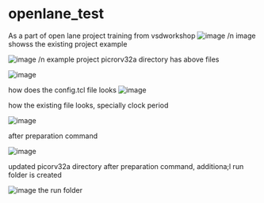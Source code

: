 # openlane_test
As a part of open lane project training from vsdworkshop
![image](https://github.com/RajuMachupalli/openlane_test/assets/52839597/4397d506-142e-4e1c-ad9c-0a81774e4cf4)
/n
image showss the existing project example

![image](https://github.com/RajuMachupalli/openlane_test/assets/52839597/8775dc0e-1b3f-4b30-a097-3ef24af54a60)
/n
example project picrorv32a directory has above files

![image](https://github.com/RajuMachupalli/openlane_test/assets/52839597/72e6cb81-8bf7-41dd-852a-ac5ead633c2d)

how does the config.tcl file looks
![image](https://github.com/RajuMachupalli/openlane_test/assets/52839597/1f309fbb-a57f-47e6-8af2-4e5453e2df4d)

how the existing file looks, specially clock period

![image](https://github.com/RajuMachupalli/openlane_test/assets/52839597/9660db28-d88c-41cf-b952-2195d8796f66)

after preparation command

![image](https://github.com/RajuMachupalli/openlane_test/assets/52839597/d34412b6-68b4-4065-a1da-73dba5ab2d51)

updated picorv32a directory after preparation command, additiona;l run folder is created

![image](https://github.com/RajuMachupalli/openlane_test/assets/52839597/0f6db329-beb5-439d-b556-a1a83c8fe759)
the run folder

